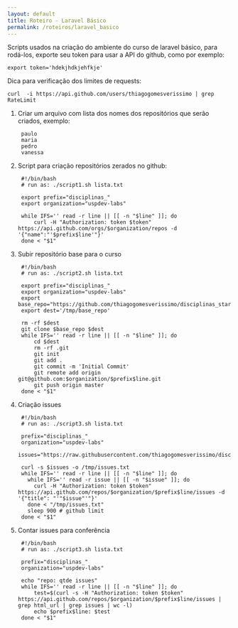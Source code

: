 ```yaml
---
layout: default
title: Roteiro - Laravel Básico
permalink: /roteiros/laravel_basico
---
```


Scripts usados na criação do ambiente do curso de laravel básico, para rodá-los,
exporte seu token para usar a API do github, como por exemplo:

    export token='hdekjhdkjehfkje'

Dica para verificação dos limites de requests:

    curl  -i https://api.github.com/users/thiagogomesverissimo | grep RateLimit

1. Criar um arquivo com lista dos nomes dos repositórios que serão criados, exemplo:

        paulo
        maria
        pedro
        vanessa

2. Script para criação repositórios zerados no github:

        #!/bin/bash
        # run as: ./script1.sh lista.txt

        export prefix="disciplinas_"
        export organization="uspdev-labs"

        while IFS='' read -r line || [[ -n "$line" ]]; do
            curl -H "Authorization: token $token" https://api.github.com/orgs/$organization/repos -d '{"name":"'$prefix$line'"}'
        done < "$1"

2. Subir repositório base para o curso

        #!/bin/bash
        # run as: ./script2.sh lista.txt

        export prefix="disciplinas_"
        export organization="uspdev-labs"
        export base_repo="https://github.com/thiagogomesverissimo/disciplinas_start.git"
        export dest='/tmp/base_repo'

        rm -rf $dest
        git clone $base_repo $dest
        while IFS='' read -r line || [[ -n "$line" ]]; do
            cd $dest
            rm -rf .git
            git init
            git add .
            git commit -m 'Initial Commit'
            git remote add origin git@github.com:$organization/$prefix$line.git
            git push origin master
        done < "$1"

3. Criação issues

        #!/bin/bash
        # run as: ./script3.sh lista.txt

        prefix="disciplinas_"
        organization="uspdev-labs"
        issues="https://raw.githubusercontent.com/thiagogomesverissimo/disciplinas_start/master/issues.txt"

        curl -s $issues -o /tmp/issues.txt
        while IFS='' read -r line || [[ -n "$line" ]]; do
          while IFS='' read -r issue || [[ -n "$issue" ]]; do
            curl -H "Authorization: token $token" https://api.github.com/repos/$organization/$prefix$line/issues -d '{"title": "'"$issue"'"}'
          done < "/tmp/issues.txt"
          sleep 900 # github limit
        done < "$1"

4. Contar issues para conferência

        #!/bin/bash
        # run as: ./script3.sh lista.txt

        prefix="disciplinas_"
        organization="uspdev-labs"

        echo "repo: qtde issues"
        while IFS='' read -r line || [[ -n "$line" ]]; do
            test=$(curl -s -H "Authorization: token $token" https://api.github.com/repos/$organization/$prefix$line/issues | grep html_url | grep issues | wc -l)
            echo $prefix$line: $test
        done < "$1"





